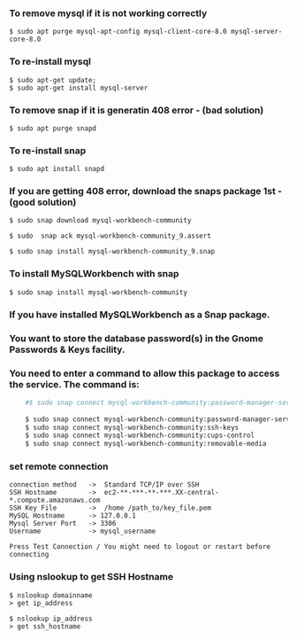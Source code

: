 ### To remove mysql if it is not working correctly

    $ sudo apt purge mysql-apt-config mysql-client-core-8.0 mysql-server-core-8.0 

### To re-install mysql

    $ sudo apt-get update; 
    $ sudo apt-get install mysql-server

### To remove snap if it is generatin 408 error - (bad solution)
    $ sudo apt purge snapd

### To re-install snap

    $ sudo apt install snapd
    
### If you are getting 408 error, download the snaps package 1st - (good solution)

    $ sudo snap download mysql-workbench-community

    $ sudo  snap ack mysql-workbench-community_9.assert

    $ sudo snap install mysql-workbench-community_9.snap

### To install MySQLWorkbench with snap

    $ sudo snap install mysql-workbench-community

### If you have installed MySQLWorkbench as a Snap package. 
### You want to store the database password(s) in the Gnome Passwords & Keys facility.
### You need to enter a command to allow this package to access the service. The command is:

```bash
    #$ sudo snap connect mysql-workbench-community:password-manager-service :password-manager-service
    
    $ sudo snap connect mysql-workbench-community:password-manager-service
    $ sudo snap connect mysql-workbench-community:ssh-keys
    $ sudo snap connect mysql-workbench-community:cups-control
    $ sudo snap connect mysql-workbench-community:removable-media
```

### set remote connection

    connection method   ->  Standard TCP/IP over SSH
    SSH Hostname        ->  ec2-**-***-**-***.XX-central-*.compute.amazonaws.com
    SSH Key File        ->  /home /path_to/key_file.pem
    MySQL Hostname      -> 127.0.0.1
    Mysql Server Port   -> 3306
    Username            -> mysql_username

    Press Test Connection / You might need to logout or restart before connecting

### Using nslookup to get SSH Hostname

    $ nslookup domainname
    > get ip_address

    $ nslookup ip_address
    > get ssh_hostname


